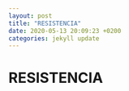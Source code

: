```yaml
---
layout: post
title: "RESISTENCIA"
date: 2020-05-13 20:09:23 +0200
categories: jekyll update
---
```


# RESISTENCIA
